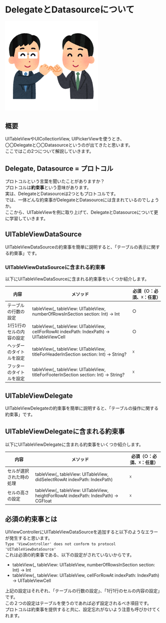 # DelegateとDatasourceについて

<img src="./img/protocol.png" width="300px">

## 概要
UITableViewやUICollectionView, UIPickerViewを使うとき、  
〇〇Delegateと〇〇Datasourceというのが出てきたと思います。  
ここではこの2つについて解説していきます。

## Delegate, Datasource = プロトコル
プロトコルという言葉を聞いたことがありますか？  
プロトコルは**約束事**という意味があります。  
実は、DelegateとDatasourceは2つともプロトコルです。  
では、一体どんな約束事がDelegateとDatasourceには含まれているのでしょうか。  
ここから、UITableViewを例に取り上げて、DelegateとDatasourceについて更に学習していきます。

## UITableViewDataSource
UITableViewDataSourceの約束事を簡単に説明すると、「テーブルの表示に関する約束事」です。

### UITableViewDataSourceに含まれる約束事
以下にUITableViewDataSourceに含まれる約束事をいくつか紹介します。

|内容|メソッド|必須（○：必須、☓：任意）|
|---|---|---|
|テーブルの行数の設定|tableView(_ tableView: UITableView, numberOfRowsInSection section: Int) -> Int|○|
|1行1行のセルの内容の設定|tableView(_ tableView: UITableView, cellForRowAt indexPath: IndexPath) -> UITableViewCell|○|
|ヘッダーのタイトルを設定|tableView(_ tableView: UITableView, titleForHeaderInSection section: Int) -> String?|☓|
|フッターのタイトルを設定|tableView(_ tableView: UITableView, titleForFooterInSection section: Int) -> String?|☓|

## UITableViewDelegate
UITableViewDelegateの約束事を簡単に説明すると、「テーブルの操作に関する約束事」です。

## UITableViewDelegateに含まれる約束事
以下にUITableViewDelegateに含まれる約束事をいくつか紹介します。

|内容|メソッド|必須（○：必須、☓：任意）|
|---|---|---|
|セルが選択された時の処理|tableView(_ tableView: UITableView, didSelectRowAt indexPath: IndexPath)|☓|
|セルの高さの設定|tableView(_ tableView: UITableView, heightForRowAt indexPath: IndexPath) -> CGFloat|☓|

## 必須の約束事とは
UIViewControllerにUITableViewDataSourceを追加すると以下のようなエラーが発生すると思います。  
```Type 'ViewController' does not conform to protocol 'UITableViewDataSource'```  
これは必須の約束事である、以下の設定がされていないからです。
- tableView(_ tableView: UITableView, numberOfRowsInSection section: Int) -> Int
- tableView(_ tableView: UITableView, cellForRowAt indexPath: IndexPath) -> UITableViewCell

上記の設定はそれぞれ、「テーブルの行数の設定」、「1行1行のセルの内容の設定」です。  
この２つの設定はテーブルを使うのであれば必ず設定されるべき項目です。  
プロトコルは約束事を提供すると共に、設定忘れがないよう注意も呼びかけてくれます。
